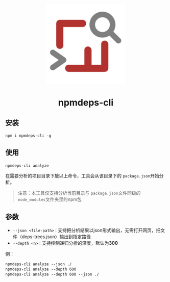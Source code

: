<p align="center">
  <img width="250" src="./docs/logo2x.png">
</p>
<h1 align="center"> npmdeps-cli </h1>

## 安装

`npm i npmdeps-cli -g`

## 使用

`npmdeps-cli analyze`

在需要分析的项目目录下敲以上命令，工具会从该目录下的 `package.json`开始分析。

> 注意：本工具仅支持分析当前目录与 `package.json`文件同级的 `node_modules`文件夹里的npm包

## 参数

-   `--json <file-path>` : 支持把分析结果以json形式输出，无需打开网页，把文件（deps-trees.json）输出到指定路径
-   `--depth <n>` : 支持控制递归分析的深度，默认为**300**

例：

```
npmdeps-cli analyze --json ./
npmdeps-cli analyze --depth 600
npmdeps-cli analyze --depth 600 --json ./
```
